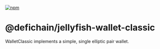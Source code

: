[![npm](https://img.shields.io/npm/v/@defichain/jellyfish-wallet-classic)](https://www.npmjs.com/package/@defichain/jellyfish-wallet-classic/v/latest)

# @defichain/jellyfish-wallet-classic

WalletClassic implements a simple, single elliptic pair wallet.
